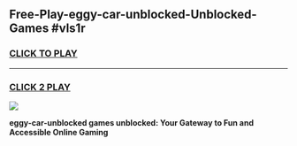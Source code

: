 
## Free-Play-eggy-car-unblocked-Unblocked-Games #vls1r
<h3>
<a href="https://news.freeplayer.one?title=eggy-car-unblocked&ref=8M">CLICK TO PLAY</a></h3>
<hr>

<h3>
<a href="https://news.freeplayer.one?title=eggy-car-unblocked&ref=8M">CLICK 2 PLAY</a>
  
</h3>

<a href="https://news.freeplayer.one?title=eggy-car-unblocked&ref=8M"><img src="https://clearcache.store/games.png"></a>


**eggy-car-unblocked games unblocked: Your Gateway to Fun and Accessible Online Gaming**
